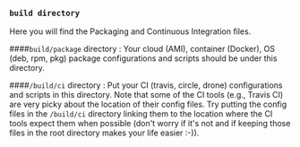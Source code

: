 ### `build directory`

Here you will find  the Packaging and Continuous Integration files.

####`build/package` directory :
Your cloud (AMI), container (Docker), OS (deb, rpm, pkg) 
package configurations and scripts should be under this directory.

####`/build/ci` directory :
Put your CI (travis, circle, drone) configurations and scripts in this directory.
Note that some of the CI tools (e.g., Travis CI) are very picky about the location of their config files. Try putting the config files in the `/build/ci` directory linking them to the location where the CI tools expect them when possible (don't worry if it's not and if keeping those files in the root directory makes your life easier :-)).

